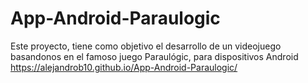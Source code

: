 # App-Android-Paraulogic
Este proyecto, tiene como objetivo el desarrollo de un videojuego basandonos en el famoso juego Paraulógic, para dispositivos Android
https://alejandrob10.github.io/App-Android-Paraulogic/
